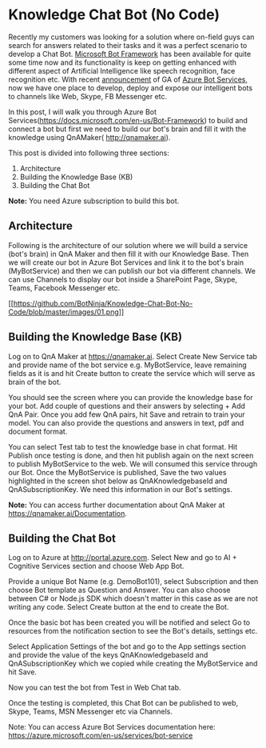 # Knowledge Chat Bot (No Code)

Recently my customers was looking for a solution where on-field guys can search for answers related to their tasks and it was a perfect scenario to develop a Chat Bot. [Microsoft Bot Framework](https://dev.botframework.com/) has been available for quite some time now and its functionality is keep on getting enhanced with different aspect of Artificial Intelligence like speech recognition, face recognition etc. With recent [announcement](https://techcrunch.com/2017/12/13/microsoft-makes-azure-bot-service-generally-available/) of GA of [Azure Bot Services](https://azure.microsoft.com/en-us/services/bot-service/), now we have one place to develop, deploy and expose our intelligent bots to channels like Web, Skype, FB Messenger etc.

In this post, I will walk you through Azure Bot Services(https://docs.microsoft.com/en-us/Bot-Framework) to build and connect a bot but first we need to build our bot's brain and fill it with the knowledge using QnAMaker( http://qnamaker.ai). 

This post is divided into following three sections: 
1. Architecture
2. Building the Knowledge Base (KB)
3. Building the Chat Bot

**Note:** You need Azure subscription to build this bot.

## Architecture 

Following is the architecture of our solution where we will build a service (bot's brain) in QnA Maker and then fill it with our Knowledge Base. Then we will create our bot in Azure Bot Services and link it to the bot's brain (MyBotService) and then we can publish our bot via different channels. We can use Channels to display our bot inside a SharePoint Page, Skype, Teams, Facebook Messenger etc.

[[https://github.com/BotNinja/Knowledge-Chat-Bot-No-Code/blob/master/images/01.png]]


## Building the Knowledge Base (KB) 



Log on to QnA Maker at https://qnamaker.ai.
Select Create New Service tab and provide name of the bot service e.g. MyBotService, leave remaining fields as it is and hit Create button to create the service which will serve as brain of the bot.

You should see the screen where you can provide the knowledge base for your bot. Add couple of questions and their answers by selecting + Add QnA Pair. Once you add few QnA pairs, hit Save and retrain to train your model. You can also provide the questions and answers in text, pdf and document format.

You can select Test tab to test the knowledge base in chat format.
Hit Publish once testing is done, and then hit publish again on the next screen to publish MyBotService to the web. We will consumed this service through our Bot.
Once the MyBotService is published, Save the two values highlighted in the screen shot below as QnAKnowledgebaseId and QnASubscriptionKey. We need this information in our Bot's settings.

**Note:** You can access further documentation about QnA Maker at https://qnamaker.ai/Documentation.

## Building the Chat Bot 

Log on to Azure at http://portal.azure.com.
Select New and go to AI + Cognitive Services section and choose Web App Bot.

Provide a unique Bot Name (e.g. DemoBot101), select Subscription and then choose Bot template as Question and Answer. You can also choose between C# or Node.js SDK which doesn't matter in this case as we are not writing any code. Select Create button at the end to create the Bot.

Once the basic bot has been created you will be notified and select Go to resources from the notification section to see the Bot's details, settings etc.

Select Application Settings of the bot and go to the App settings section and provide the value of the keys QnAKnowledgebaseId and QnASubscriptionKey which we copied while creating the MyBotService and hit Save.

Now you can test the bot from Test in Web Chat tab.

Once the testing is completed, this Chat Bot can be published to web, Skype, Teams, MSN Messenger etc via Channels.

Note: You can access Azure Bot Services documentation here: https://azure.microsoft.com/en-us/services/bot-service
